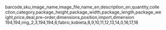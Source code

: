 barcode,sku,image_name,image_file,name_en,description_en,quantity,collection,category,package_height,package_width,package_length,package_weight,price,deal,pre-order,dimensions,position,import,dimension
194,194,img_2,3,194,194,6,fabric,kobieta,8,9,10,11,12,13,14,0,16,17,18
